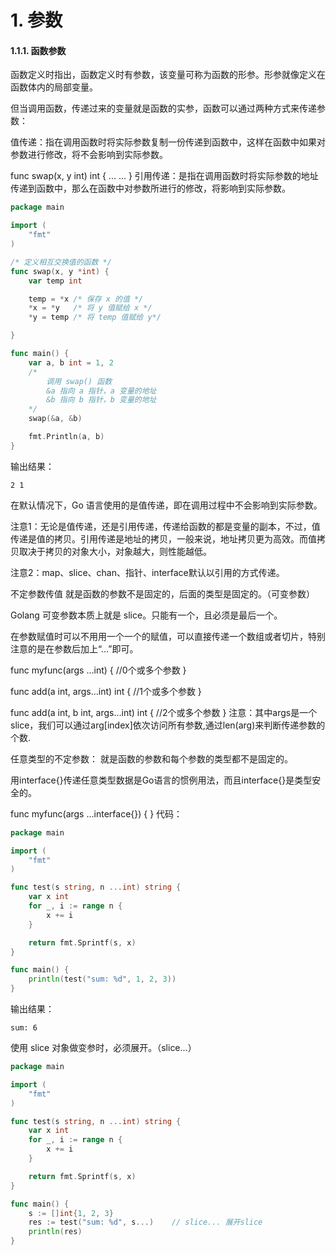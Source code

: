 # 1. 参数
#### 1.1.1. 函数参数
函数定义时指出，函数定义时有参数，该变量可称为函数的形参。形参就像定义在函数体内的局部变量。

但当调用函数，传递过来的变量就是函数的实参，函数可以通过两种方式来传递参数：

值传递：指在调用函数时将实际参数复制一份传递到函数中，这样在函数中如果对参数进行修改，将不会影响到实际参数。

func swap(x, y int) int {
       ... ...
  }
引用传递：是指在调用函数时将实际参数的地址传递到函数中，那么在函数中对参数所进行的修改，将影响到实际参数。
```go 
package main

import (
    "fmt"
)

/* 定义相互交换值的函数 */
func swap(x, y *int) {
    var temp int

    temp = *x /* 保存 x 的值 */
    *x = *y   /* 将 y 值赋给 x */
    *y = temp /* 将 temp 值赋给 y*/

}

func main() {
    var a, b int = 1, 2
    /*
        调用 swap() 函数
        &a 指向 a 指针，a 变量的地址
        &b 指向 b 指针，b 变量的地址
    */
    swap(&a, &b)

    fmt.Println(a, b)
}
```
输出结果：

    2 1
在默认情况下，Go 语言使用的是值传递，即在调用过程中不会影响到实际参数。

注意1：无论是值传递，还是引用传递，传递给函数的都是变量的副本，不过，值传递是值的拷贝。引用传递是地址的拷贝，一般来说，地址拷贝更为高效。而值拷贝取决于拷贝的对象大小，对象越大，则性能越低。

注意2：map、slice、chan、指针、interface默认以引用的方式传递。

不定参数传值 就是函数的参数不是固定的，后面的类型是固定的。（可变参数）

Golang 可变参数本质上就是 slice。只能有一个，且必须是最后一个。

在参数赋值时可以不用用一个一个的赋值，可以直接传递一个数组或者切片，特别注意的是在参数后加上“…”即可。

  func myfunc(args ...int) {    //0个或多个参数
  }

  func add(a int, args…int) int {    //1个或多个参数
  }

  func add(a int, b int, args…int) int {    //2个或多个参数
  }
注意：其中args是一个slice，我们可以通过arg[index]依次访问所有参数,通过len(arg)来判断传递参数的个数.

任意类型的不定参数： 就是函数的参数和每个参数的类型都不是固定的。

用interface{}传递任意类型数据是Go语言的惯例用法，而且interface{}是类型安全的。

func myfunc(args ...interface{}) {
  }
代码：
```go 
package main

import (
    "fmt"
)

func test(s string, n ...int) string {
    var x int
    for _, i := range n {
        x += i
    }

    return fmt.Sprintf(s, x)
}

func main() {
    println(test("sum: %d", 1, 2, 3))
}
```
输出结果：

    sum: 6
使用 slice 对象做变参时，必须展开。（slice...）
```go 
package main

import (
    "fmt"
)

func test(s string, n ...int) string {
    var x int
    for _, i := range n {
        x += i
    }

    return fmt.Sprintf(s, x)
}

func main() {
    s := []int{1, 2, 3}
    res := test("sum: %d", s...)    // slice... 展开slice
    println(res)
}
```